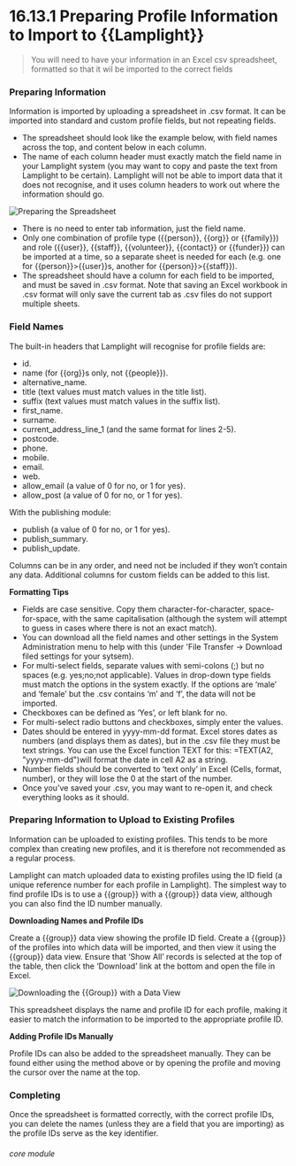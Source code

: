 # 16.13.1 Preparing Profile Information to Import to {{Lamplight}}

> You will need to have your information in an Excel csv spreadsheet, formatted so that it wil be imported to the correct fields

### Preparing Information

Information is imported by uploading a spreadsheet in .csv format. It can be imported into standard and custom profile fields, but not repeating fields. 

- The spreadsheet should look like the example below, with field names across the top, and content below in each column. 
- The name of each column header must exactly match the field name in your Lamplight system (you may want to copy and paste the text from Lamplight to be certain). Lamplight will not be able to import data that it does not recognise, and it uses column headers to work out where the information should go. 

![Preparing the Spreadsheet](16.13.1a.png)

- There is no need to enter tab information, just the field name. 
- Only one combination of profile type ({{person}}, {{org}} or {{family}}) and role ({{user}}, {{staff}}, {{volunteer}}, {{contact}} or {{funder}}) can be imported at a time, so a separate sheet is needed for each (e.g. one for {{person}}>{{user}}s, another for {{person}}>{{staff}}).
- The spreadsheet should have a column for each field to be imported, and must be saved in .csv format. Note that saving an Excel workbook in .csv format will only save the current tab as .csv files do not support multiple sheets.


### Field Names

The built-in headers that Lamplight will recognise for profile fields are:
- id.
- name (for {{org}}s only, not {{people}}).
- alternative_name.
- title (text values must match values in the title list).
- suffix (text values must match values in the suffix list).
- first_name.
- surname.
- current_address_line_1 (and the same format for lines 2-5).
- postcode.
- phone.
- mobile.
- email.
- web.
- allow_email (a value of 0 for no, or 1 for yes).
- allow_post (a value of 0 for no, or 1 for yes).

With the publishing module:

- publish (a value of 0 for no, or 1 for yes).
- publish_summary.
- publish_update.


Columns can be in any order, and need not be included if they won’t contain any data. Additional columns for custom fields can be added to this list. 

**Formatting Tips**

- Fields are case sensitive. Copy them character-for-character, space-for-space, with the same capitalisation (although the system will attempt to guess in cases where there is not an exact match).
- You can download all the field names and other settings in the System Administration menu to help with this (under 'File Transfer -> Download filed settings for your sytsem).
- For multi-select fields, separate values with semi-colons (;) but no spaces (e.g. yes;no;not applicable). Values in drop-down type fields must match the options in the system exactly. If the options are ‘male’ and ‘female’ but the .csv contains ‘m’ and ‘f’, the data will not be imported.
- Checkboxes can be defined as ‘Yes’, or left blank for no.
- For multi-select radio buttons and checkboxes, simply enter the values.
- Dates should be entered in yyyy-mm-dd format. Excel stores dates as numbers (and displays them as dates), but in the .csv file they must be text strings. You can use the Excel function TEXT for this: =TEXT(A2, "yyyy-mm-dd")will format the date in cell A2 as a string.
- Number fields should be converted to ‘text only’ in Excel (Cells, format, number), or they will lose the 0 at the start of the number.
- Once you’ve saved your .csv, you may want to re-open it, and check everything looks as it should. 


### Preparing Information to Upload to Existing Profiles

Information can be uploaded to existing profiles. This tends to be more complex than creating new profiles, and it is therefore not recommended as a regular process.

Lamplight can match uploaded data to existing profiles using the ID field (a unique reference number for each profile in Lamplight). The simplest way to find profile IDs is to use a {{group}} with a {{group}} data view, although you can also find the ID number manually.

**Downloading Names and Profile IDs**

Create a {{group}} data view showing the profile ID field. Create a {{group}} of the profiles into which data will be imported, and then view it using the {{group}} data view. Ensure that ‘Show All’ records is selected at the top of the table, then click the ‘Download’ link at the bottom and open the file in Excel.

![Downloading the {{Group}} with a Data View](16.13.1b.png) 
 
This spreadsheet displays the name and profile ID for each profile, making it easier to match the information to be imported to the appropriate profile ID.

**Adding Profile IDs Manually**

Profile IDs can also be added to the spreadsheet manually. They can be found either using the method above or by opening the profile and moving the cursor over the name at the top.


### Completing

Once the spreadsheet is formatted correctly, with the correct profile IDs, you can delete the names (unless they are a field that you are importing) as the profile IDs serve as the key identifier. 


###### core module
